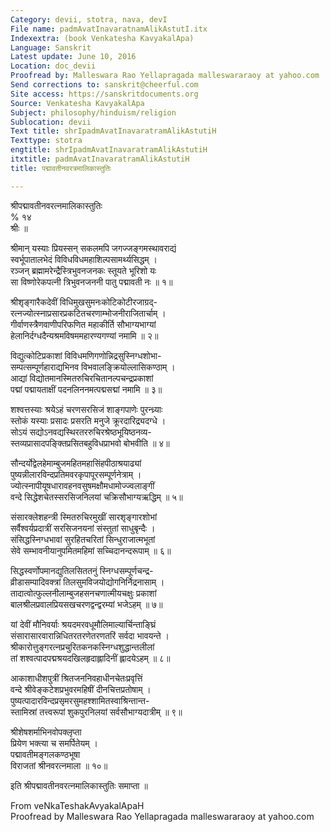 ```yaml
---
Category: devii, stotra, nava, devI
File name: padmAvatInavaratnamAlikAstutI.itx
Indexextra: (book Venkatesha KavyakalApa)
Language: Sanskrit
Latest update: June 10, 2016
Location: doc_devii
Proofread by: Malleswara Rao Yellapragada malleswararaoy at yahoo.com
Send corrections to: sanskrit@cheerful.com
Site access: https://sanskritdocuments.org
Source: Venkatesha KavyakalApa
Subject: philosophy/hinduism/religion
Sublocation: devii
Text title: shrIpadmAvatInavaratramAlikAstutiH
Texttype: stotra
engtitle: shrIpadmAvatInavaratramAlikAstutiH
itxtitle: padmAvatInavaratramAlikAstutiH
title: पद्मावतीनवरत्रमालिकास्तुतिः

---
```

  
 श्रीपद्मावतीनवरत्नमालिकास्तुतिः   
% १४  
श्रीः ॥  
  
श्रीमान् यस्याः प्रियस्सन् सकलमपि जगज्जङ्गमस्थावराद्यं  
स्वर्भूपातालभेदं विविधविधमहाशिल्पसामर्थ्यसिद्धम् ।  
रञ्जन् ब्रह्मामरेन्द्रैस्त्रिभुवनजनकः स्तूयते भूरिशो यः  
सा विष्णोरेकपत्नी त्रिभुवनजननी पातु पद्मावती नः ॥ १॥  
  
श्रीशृङ्गारैकदेवीं विधिमुखसुमनःकोटिकोटीरजाग्रद्-  
रत्नज्योत्स्नाप्रसारप्रकटितचरणाम्भोजनीराजितार्चाम् ।  
गीर्वाणस्त्रैणवाणीपरिफणित महाकीर्ति सौभाग्यभाग्यां  
हेलानिर्दग्धदैन्यश्रमविषममहारण्यगण्यां नमामि ॥ २॥  
  
विद्युत्कोटिप्रकाशां विविधमणिगणोन्निद्रसुस्निग्धशोभा-  
सम्पत्सम्पूर्णहाराद्यभिनव विभवालङ्क्रियोल्लासिकण्ठाम् ।  
आद्यां विद्योतमानस्मितरुचिरचितानल्पचन्द्रप्रकाशां  
पद्मां पद्मायताक्षीं पदनलिननमत्पद्मसद्मां नमामि ॥ ३॥  
  
शश्वत्तस्याः श्रयेऽहं चरणसरसिजं शाङ्गपाणेः पुरन्ध्र्याः  
स्तोकं यस्याः प्रसादः प्रसरति मनुजे क्रूरदारिद्र्यदग्धे ।  
सोऽयं सद्योऽनवद्यस्थिरतररुचिरश्रेष्ठभूयिष्ठनव्य-  
स्तव्यप्रासादपङ्क्तिप्रसितबहुविधप्राभवो बोभवीति ॥ ४॥  
  
सौन्दर्योद्वेलहेमाम्बुजमहितमहासिंहपीठाश्रयाढ्यां  
पुष्यन्नीलारविन्दप्रतिमवरकृपापूरसम्पूर्णनेत्राम् ।  
ज्योत्स्नापीयूषधारावहनवसुषमक्षौमधामोज्ज्वलाङ्गीं  
वन्दे सिद्धेशचेतस्सरसिजनिलयां चक्रिसौभाग्यऋद्धिम् ॥ ५॥  
  
संसारक्लेशहन्त्री स्मितरुचिरमुखीं सारशृङ्गारशोभां  
सर्वैश्वर्यप्रदात्रीं सरसिजनयनां संस्तुतां साधुबृन्दैः ।  
संसिद्धस्निग्धभावां सुरहितचरितां सिन्धुराजात्मभूतां  
सेवे सम्भावनीयानुपमितमहिमां सच्चिदानन्दरूपाम् ॥ ६॥  
  
सिद्धस्वर्णोपमानद्युतिलसिततनुं स्निग्धसम्पूर्णचन्द्र-  
व्रीडासम्पादिवक्त्रां तिलसुमविजयोद्योगनिर्निद्रनासाम् ।  
तादात्वोत्फुल्लनीलाम्बुजहसनचणात्मीयचक्षुः प्रकाशां  
बालश्रीलप्रवालप्रियसखचरणद्वन्द्वरम्यां भजेऽहम् ॥ ७॥  
  
यां देवीं मौनिवर्याः श्रयदमरवधूमौलिमाल्यार्चिन्ताङ्घ्रिं  
संसारासारवारान्निधितरतरणेतरणतरिं सर्वदा भावयन्ते ।  
श्रीकारोत्तुङ्गरत्नप्रचुरितकनकस्निग्धशुद्धान्तलीलां  
तां शश्वत्पादपद्मश्रयदखिलहृदाह्लादिनीं ह्लादयेऽहम् ॥ ८॥  
  
आकाशाधीशपुत्रीं श्रितजननिवहाधीनचेतःप्रवृत्तिं  
वन्दे श्रीवेङ्कटेशप्रभुवरमहिषीं दीनचित्तप्रतोषाम् ।  
पुष्यत्पादारविन्दप्रसृमरसुमहश्शामितस्वाश्रिन्तान्त-  
स्तामिस्रां तत्त्वरूपां शुकपुरनिलयां सर्वसौभाग्यदात्रीम् ॥ ९॥  
  
श्रीशेषशर्माभिनवोपक्लृप्ता  
प्रियेण भक्त्या च समर्पितेयम् ।  
पद्मावतीमङ्गलकण्ठभूषा  
विराजतां श्रीनवरत्नमाला ॥ १०॥  
  
इति श्रीपद्मावतीनवरत्नमालिकास्तुतिः समाप्ता ॥  
  
  
From veNkaTeshakAvyakalApaH  
Proofread by Malleswara Rao Yellapragada malleswararaoy at yahoo.com  
  
  
